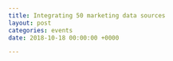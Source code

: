 ```yaml
---
title: Integrating 50 marketing data sources
layout: post
categories: events
date: 2018-10-18 00:00:00 +0000

---
```

